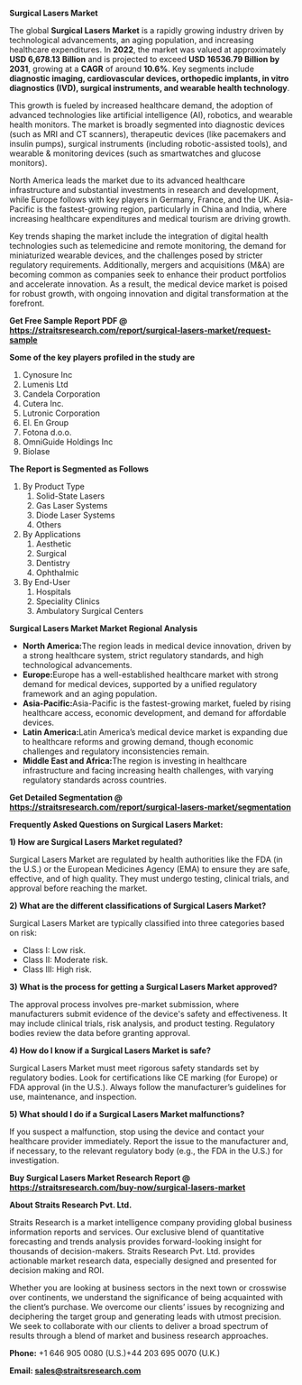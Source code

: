 <p><strong>Surgical Lasers Market</strong></p>
<p>The global <strong>Surgical Lasers Market</strong> is a rapidly growing industry driven by technological advancements, an aging population, and increasing healthcare expenditures. In <strong>2022</strong>, the market was valued at approximately <strong>USD 6,678.13 Billion</strong> and is projected to exceed <strong>USD 16536.79 Billion</strong><strong> by 2031</strong>, growing at a <strong>CAGR</strong> of around <strong>10.6</strong><strong>%</strong>. Key segments include <strong>diagnostic imaging, cardiovascular devices, orthopedic implants, in vitro diagnostics (IVD), surgical instruments, and wearable health technology</strong>.</p>
<p>This growth is fueled by increased healthcare demand, the adoption of advanced technologies like artificial intelligence (AI), robotics, and wearable health monitors. The market is broadly segmented into diagnostic devices (such as MRI and CT scanners), therapeutic devices (like pacemakers and insulin pumps), surgical instruments (including robotic-assisted tools), and wearable &amp; monitoring devices (such as smartwatches and glucose monitors).</p>
<p>North America leads the market due to its advanced healthcare infrastructure and substantial investments in research and development, while Europe follows with key players in Germany, France, and the UK. Asia-Pacific is the fastest-growing region, particularly in China and India, where increasing healthcare expenditures and medical tourism are driving growth.</p>
<p>Key trends shaping the market include the integration of digital health technologies such as telemedicine and remote monitoring, the demand for miniaturized wearable devices, and the challenges posed by stricter regulatory requirements. Additionally, mergers and acquisitions (M&amp;A) are becoming common as companies seek to enhance their product portfolios and accelerate innovation. As a result, the medical device market is poised for robust growth, with ongoing innovation and digital transformation at the forefront.</p>
<p><strong>Get Free Sample Report PDF @ <a href=https://straitsresearch.com/report/surgical-lasers-market/request-sample>https://straitsresearch.com/report/surgical-lasers-market/request-sample</a></strong></p>
<div>
<div><strong>Some of the key players profiled in the study are</strong></div>
</div>
<p><ol>
<li>Cynosure Inc</li>
<li>Lumenis Ltd</li>
<li>Candela Corporation</li>
<li>Cutera Inc.</li>
<li>Lutronic Corporation</li>
<li>El. En Group</li>
<li>Fotona d.o.o.</li>
<li>OmniGuide Holdings Inc</li>
<li>Biolase</li>
</ol></p>
<p><strong>The Report is Segmented as Follows</strong></p>
<p><ol>
<li>By Product Type
<ol>
<li>Solid-State Lasers</li>
<li>Gas Laser Systems</li>
<li>Diode Laser Systems</li>
<li>Others</li>
</ol>
</li>
<li>By Applications
<ol>
<li>Aesthetic</li>
<li>Surgical</li>
<li>Dentistry</li>
<li>Ophthalmic</li>
</ol>
</li>
<li>By End-User
<ol>
<li>Hospitals</li>
<li>Speciality Clinics</li>
<li>Ambulatory Surgical Centers</li>
</ol>
</li>
</ol></p>
<p><strong>Surgical Lasers Market Market Regional Analysis</strong></p>
<ul>
<li><strong>North America:</strong>The region leads in medical device innovation, driven by a strong healthcare system, strict regulatory standards, and high technological advancements.</li>
<li><strong>Europe:</strong>Europe has a well-established healthcare market with strong demand for medical devices, supported by a unified regulatory framework and an aging population.</li>
<li><strong>Asia-Pacific:</strong>Asia-Pacific is the fastest-growing market, fueled by rising healthcare access, economic development, and demand for affordable devices.</li>
<li><strong>Latin America:</strong>Latin America&rsquo;s medical device market is expanding due to healthcare reforms and growing demand, though economic challenges and regulatory inconsistencies remain.</li>
<li><strong>Middle East and Africa:</strong>The region is investing in healthcare infrastructure and facing increasing health challenges, with varying regulatory standards across countries.</li>
</ul>
<p><strong>Get Detailed Segmentation @ <a href=https://straitsresearch.com/report/surgical-lasers-market/segmentation>https://straitsresearch.com/report/surgical-lasers-market/segmentation</a></strong></p>
<p><strong>Frequently Asked Questions on Surgical Lasers Market:</strong></p>
<p><strong>1) How are Surgical Lasers Market regulated?</strong></p>
<p>Surgical Lasers Market are regulated by health authorities like the FDA (in the U.S.) or the European Medicines Agency (EMA) to ensure they are safe, effective, and of high quality. They must undergo testing, clinical trials, and approval before reaching the market.</p>
<p><strong>2) What are the different classifications of Surgical Lasers Market?</strong></p>
<p>Surgical Lasers Market are typically classified into three categories based on risk:</p>
<ul>
<li>Class I: Low risk.</li>
<li>Class II: Moderate risk.</li>
<li>Class III: High risk.</li>
</ul>
<p><strong>3) What is the process for getting a Surgical Lasers Market approved?</strong></p>
<p>The approval process involves pre-market submission, where manufacturers submit evidence of the device's safety and effectiveness. It may include clinical trials, risk analysis, and product testing. Regulatory bodies review the data before granting approval.</p>
<p><strong>4) How do I know if a Surgical Lasers Market is safe?</strong></p>
<p>Surgical Lasers Market must meet rigorous safety standards set by regulatory bodies. Look for certifications like CE marking (for Europe) or FDA approval (in the U.S.). Always follow the manufacturer&rsquo;s guidelines for use, maintenance, and inspection.</p>
<p><strong>5) What should I do if a Surgical Lasers Market malfunctions?</strong></p>
<p>If you suspect a malfunction, stop using the device and contact your healthcare provider immediately. Report the issue to the manufacturer and, if necessary, to the relevant regulatory body (e.g., the FDA in the U.S.) for investigation.</p>
<p><strong>Buy Surgical Lasers Market Research Report @ <a href=https://straitsresearch.com/buy-now/surgical-lasers-market>https://straitsresearch.com/buy-now/surgical-lasers-market</a></strong></p>
<p><strong>About Straits Research Pvt. Ltd.</strong></p>
<p>Straits Research is a market intelligence company providing global business information reports and services. Our exclusive blend of quantitative forecasting and trends analysis provides forward-looking insight for thousands of decision-makers. Straits Research Pvt. Ltd. provides actionable market research data, especially designed and presented for decision making and ROI.</p>
<p>Whether you are looking at business sectors in the next town or crosswise over continents, we understand the significance of being acquainted with the client&rsquo;s purchase. We overcome our clients&rsquo; issues by recognizing and deciphering the target group and generating leads with utmost precision. We seek to collaborate with our clients to deliver a broad spectrum of results through a blend of market and business research approaches.</p>
<p><strong><strong>Phone:</strong></strong> +1 646 905 0080 (U.S.)+44 203 695 0070 (U.K.)</p>
<p><strong><strong>Email: </strong></strong><a href=mailto:sales@straitsresearch.com><strong><u><strong>sales@straitsresearch.com</strong></u></strong></a></p>
